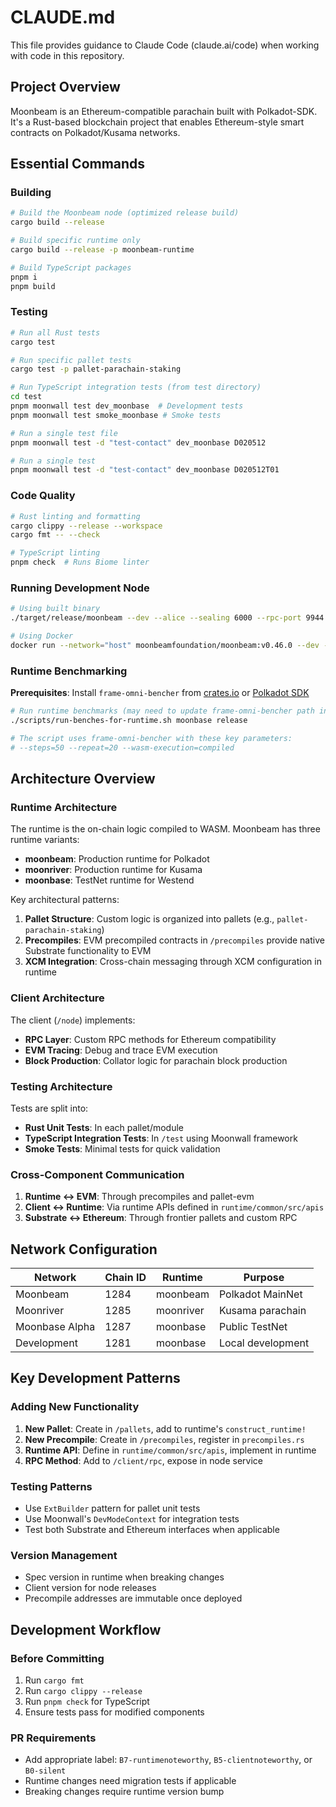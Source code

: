 # CLAUDE.md

This file provides guidance to Claude Code (claude.ai/code) when working with code in this repository.

## Project Overview

Moonbeam is an Ethereum-compatible parachain built with Polkadot-SDK. It's a Rust-based blockchain project that enables Ethereum-style smart contracts on Polkadot/Kusama networks.

## Essential Commands

### Building
```bash
# Build the Moonbeam node (optimized release build)
cargo build --release

# Build specific runtime only
cargo build --release -p moonbeam-runtime

# Build TypeScript packages
pnpm i
pnpm build
```

### Testing
```bash
# Run all Rust tests
cargo test

# Run specific pallet tests
cargo test -p pallet-parachain-staking

# Run TypeScript integration tests (from test directory)
cd test
pnpm moonwall test dev_moonbase  # Development tests
pnpm moonwall test smoke_moonbase # Smoke tests

# Run a single test file
pnpm moonwall test -d "test-contact" dev_moonbase D020512

# Run a single test
pnpm moonwall test -d "test-contact" dev_moonbase D020512T01
```

### Code Quality
```bash
# Rust linting and formatting
cargo clippy --release --workspace
cargo fmt -- --check

# TypeScript linting
pnpm check  # Runs Biome linter
```

### Running Development Node
```bash
# Using built binary
./target/release/moonbeam --dev --alice --sealing 6000 --rpc-port 9944

# Using Docker
docker run --network="host" moonbeamfoundation/moonbeam:v0.46.0 --dev --alice --sealing 6000 --rpc-port 9944
```

### Runtime Benchmarking

**Prerequisites**: Install `frame-omni-bencher` from [crates.io](https://crates.io/crates/frame-omni-bencher) or [Polkadot SDK](https://github.com/paritytech/polkadot-sdk/tree/b45f89c51fbd58e984e5e013992dd26715cb8bdc/substrate/utils/frame/omni-bencher)

```bash
# Run runtime benchmarks (may need to update frame-omni-bencher path in script)
./scripts/run-benches-for-runtime.sh moonbase release

# The script uses frame-omni-bencher with these key parameters:
# --steps=50 --repeat=20 --wasm-execution=compiled
```

## Architecture Overview

### Runtime Architecture
The runtime is the on-chain logic compiled to WASM. Moonbeam has three runtime variants:
- **moonbeam**: Production runtime for Polkadot
- **moonriver**: Production runtime for Kusama
- **moonbase**: TestNet runtime for Westend

Key architectural patterns:
1. **Pallet Structure**: Custom logic is organized into pallets (e.g., `pallet-parachain-staking`)
2. **Precompiles**: EVM precompiled contracts in `/precompiles` provide native Substrate functionality to EVM
3. **XCM Integration**: Cross-chain messaging through XCM configuration in runtime

### Client Architecture
The client (`/node`) implements:
- **RPC Layer**: Custom RPC methods for Ethereum compatibility
- **EVM Tracing**: Debug and trace EVM execution
- **Block Production**: Collator logic for parachain block production

### Testing Architecture
Tests are split into:
- **Rust Unit Tests**: In each pallet/module
- **TypeScript Integration Tests**: In `/test` using Moonwall framework
- **Smoke Tests**: Minimal tests for quick validation

### Cross-Component Communication
1. **Runtime ↔ EVM**: Through precompiles and pallet-evm
2. **Client ↔ Runtime**: Via runtime APIs defined in `runtime/common/src/apis`
3. **Substrate ↔ Ethereum**: Through frontier pallets and custom RPC

## Network Configuration

| Network        | Chain ID | Runtime   | Purpose           |
| -------------- | -------- | --------- | ----------------- |
| Moonbeam       | 1284     | moonbeam  | Polkadot MainNet  |
| Moonriver      | 1285     | moonriver | Kusama parachain  |
| Moonbase Alpha | 1287     | moonbase  | Public TestNet    |
| Development    | 1281     | moonbase  | Local development |

## Key Development Patterns

### Adding New Functionality
1. **New Pallet**: Create in `/pallets`, add to runtime's `construct_runtime!`
2. **New Precompile**: Create in `/precompiles`, register in `precompiles.rs`
3. **Runtime API**: Define in `runtime/common/src/apis`, implement in runtime
4. **RPC Method**: Add to `/client/rpc`, expose in node service

### Testing Patterns
- Use `ExtBuilder` pattern for pallet unit tests
- Use Moonwall's `DevModeContext` for integration tests
- Test both Substrate and Ethereum interfaces when applicable

### Version Management
- Spec version in runtime when breaking changes
- Client version for node releases
- Precompile addresses are immutable once deployed

## Development Workflow

### Before Committing
1. Run `cargo fmt`
2. Run `cargo clippy --release`
3. Run `pnpm check` for TypeScript
4. Ensure tests pass for modified components

### PR Requirements
- Add appropriate label: `B7-runtimenoteworthy`, `B5-clientnoteworthy`, or `B0-silent`
- Runtime changes need migration tests if applicable
- Breaking changes require runtime version bump
